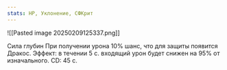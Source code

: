 ```yaml
---
stats: HP, Уклонение, СФКрит
---
```

![[Pasted image 20250209125337.png]]

Сила глубин
При получении урона 10% шанс, что для защиты появится Дракос. Эффект: в течении 5 с. входящий урон будет снижен на 95% от изначального. CD: 45 с. 